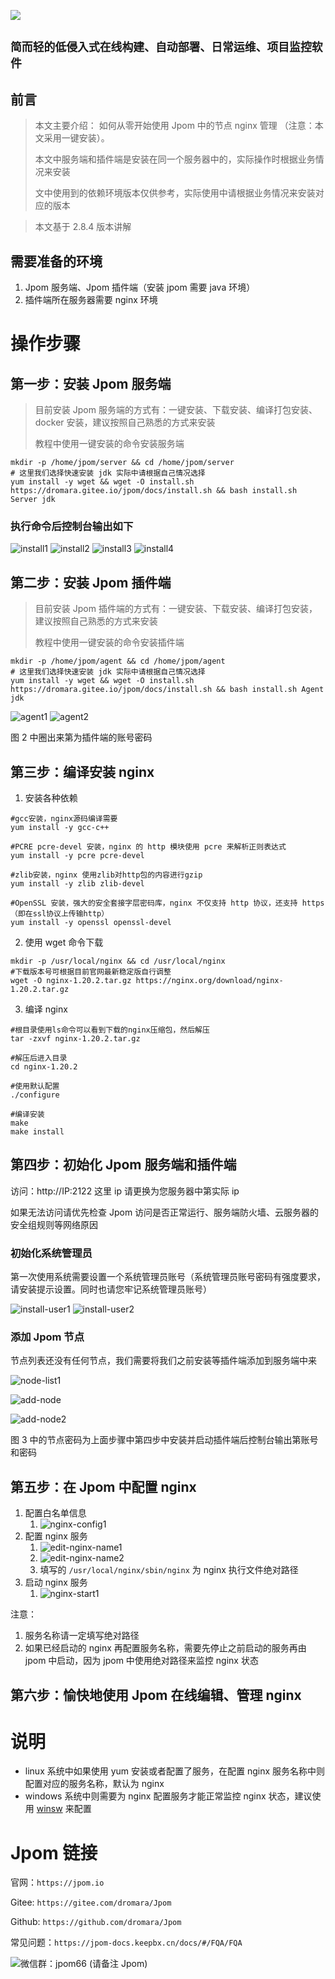 ![](https://jpom-docs.keepbx.cn/images/jpom_logo.png)

##  `简而轻的低侵入式在线构建、自动部署、日常运维、项目监控软件`

## 前言

> 本文主要介绍：
> 如何从零开始使用 Jpom 中的节点 nginx 管理 （注意：本文采用一键安装）。
>
> 本文中服务端和插件端是安装在同一个服务器中的，实际操作时根据业务情况来安装
>
> 文中使用到的依赖环境版本仅供参考，实际使用中请根据业务情况来安装对应的版本

> 本文基于 2.8.4 版本讲解

## 需要准备的环境

1. Jpom 服务端、Jpom 插件端（安装 jpom 需要 java 环境）
2. 插件端所在服务器需要 nginx 环境

# 操作步骤

## 第一步：安装 Jpom 服务端

> 目前安装 Jpom 服务端的方式有：一键安装、下载安装、编译打包安装、docker 安装，建议按照自己熟悉的方式来安装
>
> 教程中使用一键安装的命令安装服务端

```
mkdir -p /home/jpom/server && cd /home/jpom/server
# 这里我们选择快速安装 jdk 实际中请根据自己情况选择
yum install -y wget && wget -O install.sh https://dromara.gitee.io/jpom/docs/install.sh && bash install.sh Server jdk
```

### 执行命令后控制台输出如下

![install1](https://jpom-docs.keepbx.cn/tutorial/images/build_node_release/install1.png)
![install2](https://jpom-docs.keepbx.cn/tutorial/images/build_node_release/install2.png)
![install3](https://jpom-docs.keepbx.cn/tutorial/images/build_node_release/install3.png)
![install4](https://jpom-docs.keepbx.cn/tutorial/images/build_node_release/install4.png)


## 第二步：安装 Jpom 插件端

> 目前安装 Jpom 插件端的方式有：一键安装、下载安装、编译打包安装，建议按照自己熟悉的方式来安装
>
> 教程中使用一键安装的命令安装插件端

```
mkdir -p /home/jpom/agent && cd /home/jpom/agent
# 这里我们选择快速安装 jdk 实际中请根据自己情况选择
yum install -y wget && wget -O install.sh https://dromara.gitee.io/jpom/docs/install.sh && bash install.sh Agent jdk
```

![agent1](https://jpom-docs.keepbx.cn/tutorial/images/build_node_release/agent1.png)
![agent2](https://jpom-docs.keepbx.cn/tutorial/images/build_node_release/agent2.png)

图 2 中圈出来第为插件端的账号密码


## 第三步：编译安装 nginx

1. 安装各种依赖

```
#gcc安装，nginx源码编译需要
yum install -y gcc-c++

#PCRE pcre-devel 安装，nginx 的 http 模块使用 pcre 来解析正则表达式
yum install -y pcre pcre-devel

#zlib安装，nginx 使用zlib对http包的内容进行gzip
yum install -y zlib zlib-devel

#OpenSSL 安装，强大的安全套接字层密码库，nginx 不仅支持 http 协议，还支持 https（即在ssl协议上传输http）
yum install -y openssl openssl-devel
```

2. 使用 wget 命令下载

```
mkdir -p /usr/local/nginx && cd /usr/local/nginx
#下载版本号可根据目前官网最新稳定版自行调整
wget -O nginx-1.20.2.tar.gz https://nginx.org/download/nginx-1.20.2.tar.gz
```

3. 编译 nginx

```
#根目录使用ls命令可以看到下载的nginx压缩包，然后解压
tar -zxvf nginx-1.20.2.tar.gz

#解压后进入目录
cd nginx-1.20.2

#使用默认配置
./configure

#编译安装
make
make install
```

## 第四步：初始化 Jpom 服务端和插件端

访问：http://IP:2122 这里 ip 请更换为您服务器中第实际 ip

如果无法访问请优先检查 Jpom 访问是否正常运行、服务端防火墙、云服务器的安全组规则等网络原因

### 初始化系统管理员

第一次使用系统需要设置一个系统管理员账号（系统管理员账号密码有强度要求，请安装提示设置。同时也请您牢记系统管理员账号）

![install-user1](https://jpom-docs.keepbx.cn/tutorial/images/build_node_release/install-user1.png)
![install-user2](https://jpom-docs.keepbx.cn/tutorial/images/build_node_release/install-user2.png)

### 添加 Jpom 节点

节点列表还没有任何节点，我们需要将我们之前安装等插件端添加到服务端中来

![node-list1](https://jpom-docs.keepbx.cn/tutorial/images/build_node_release/node-list1.png)

![add-node](https://jpom-docs.keepbx.cn/tutorial/images/build_node_release/add-node.png)

![add-node2](https://jpom-docs.keepbx.cn/tutorial/images/build_node_release/add-node2.png)

图 3 中的节点密码为上面步骤中第四步中安装并启动插件端后控制台输出第账号和密码

## 第五步：在 Jpom 中配置 nginx

1. 配置白名单信息
   1. ![nginx-config1](https://jpom-docs.keepbx.cn/tutorial/images/node_nginx/nginx-config1.png)
2. 配置 nginx 服务
   1. ![edit-nginx-name1](https://jpom-docs.keepbx.cn/tutorial/images/node_nginx/nginx-edit-name1.png)
   2. ![edit-nginx-name2](https://jpom-docs.keepbx.cn/tutorial/images/node_nginx/nginx-edit-name2.png)
   3. 填写的 `/usr/local/nginx/sbin/nginx` 为 nginx 执行文件绝对路径
3. 启动 nginx 服务
   1. ![nginx-start1](https://jpom-docs.keepbx.cn/tutorial/images/node_nginx/nginx-start1.png)

注意：
1. 服务名称请一定填写绝对路径
2. 如果已经启动的 nginx 再配置服务名称，需要先停止之前启动的服务再由 jpom 中启动，因为 jpom 中使用绝对路径来监控 nginx 状态

## 第六步：愉快地使用 Jpom 在线编辑、管理 nginx

# 说明

- linux 系统中如果使用 yum 安装或者配置了服务，在配置 nginx 服务名称中则配置对应的服务名称，默认为 nginx
- windows 系统中则需要为 nginx 配置服务才能正常监控 nginx 状态，建议使用 [winsw](https://github.com/winsw/winsw) 来配置


# Jpom 链接

官网：`https://jpom.io`

Gitee: `https://gitee.com/dromara/Jpom`

Github: `https://github.com/dromara/Jpom`

常见问题：`https://jpom-docs.keepbx.cn/docs/#/FQA/FQA`

 ![微信群：jpom66 (请备注 Jpom)](https://jpom-docs.keepbx.cn/images/wx_qrcode.jpg)